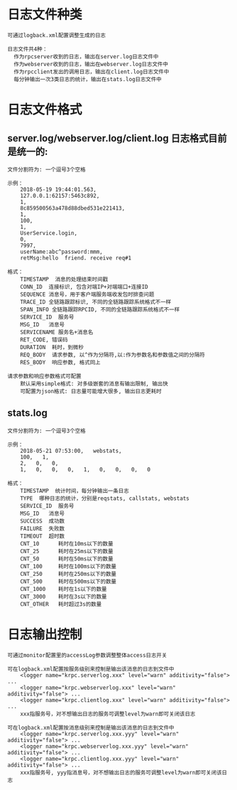 
# 日志文件种类

    可通过logback.xml配置调整生成的日志
    
    日志文件共4种：
      作为rpcserver收到的日志，输出在server.log日志文件中
      作为webserver收到的日志，输出在webserver.log日志文件中
      作为rpcclient发出的调用日志，输出在client.log日志文件中
      每分钟输出一次3类日志的统计，输出在stats.log日志文件中

# 日志文件格式

## server.log/webserver.log/client.log 日志格式目前是统一的:

    文件分割符为: 一个逗号3个空格

    示例：
        2018-05-19 19:44:01.563,   
        127.0.0.1:62157:5463c892,   
        1,   
        8c859500563a478d88dbed531e221413,   
        1,   
        100,   
        1,   
        UserService.login,   
        0,   
        7997,   
        userName:abc^password:mmm,   
        retMsg:hello  friend. receive req#1

    格式：
        TIMESTAMP  消息的处理结束时间戳
        CONN_ID  连接标识, 包含对端IP+对端端口+连接ID
        SEQUENCE 消息号，用于客户端服务端收发包时排查问题
        TRACE_ID 全链路跟踪标识, 不同的全链路跟踪系统格式不一样
        SPAN_INFO 全链路跟踪RPCID, 不同的全链路跟踪系统格式不一样
        SERVICE_ID  服务号
        MSG_ID   消息号
        SERVICENAME 服务名+消息名
        RET_CODE, 错误码
        DURATION  耗时，到微秒
        REQ_BODY  请求参数, 以^作为分隔符,以:作为参数名和参数值之间的分隔符
        RES_BODY  响应参数, 格式同上

    请求参数和响应参数格式可配置
        默认采用simple格式: 对多级嵌套的消息有输出限制, 输出快
        可配置为json格式: 日志量可能增大很多, 输出日志更耗时

## stats.log

    文件分割符为: 一个逗号3个空格

    示例：
        2018-05-21 07:53:00,   webstats,   
        100,   1,   
        2,   0,   0,   
        1,   0,   0,   0,   1,   0,   0,   0,   0

    格式：
        TIMESTAMP  统计时间，每分钟输出一条日志
        TYPE  哪种日志的统计，分别是reqstats, callstats, webstats
        SERVICE_ID  服务号
        MSG_ID   消息号
        SUCCESS  成功数
        FAILURE  失败数
        TIMEOUT  超时数
        CNT_10      耗时在10ms以下的数量
        CNT_25      耗时在25ms以下的数量
        CNT_50      耗时在50ms以下的数量
        CNT_100     耗时在100ms以下的数量
        CNT_250     耗时在250ms以下的数量
        CNT_500     耗时在500ms以下的数量
        CNT_1000    耗时在1s以下的数量
        CNT_3000    耗时在3s以下的数量
        CNT_OTHER   耗时超过3s的数量

# 日志输出控制

	可通过monitor配置里的accessLog参数调整整体access日志开关

    可在logback.xml配置按服务级别来控制是输出该消息的日志到文件中
        <logger name="krpc.serverlog.xxx" level="warn" additivity="false"> ...
        <logger name="krpc.webserverlog.xxx" level="warn" additivity="false"> ...
        <logger name="krpc.clientlog.xxx" level="warn" additivity="false"> ...
        xxx指服务号，对不想输出日志的服务可调整level为warn即可关闭该日志
        
    可在logback.xml配置按消息级别来控制是输出该消息的日志到文件中
        <logger name="krpc.serverlog.xxx.yyy" level="warn" additivity="false"> ...
        <logger name="krpc.webserverlog.xxx.yyy" level="warn" additivity="false"> ...
        <logger name="krpc.clientlog.xxx.yyy" level="warn" additivity="false"> ...
        xxx指服务号, yyy指消息号，对不想输出日志的服务可调整level为warn即可关闭该日志
    
    